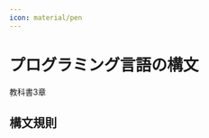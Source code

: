 ```yaml
---
icon: material/pen
---
```

<!--
hi-lock: (("^!!!.*" (0 "hi-red-b" t)))
hi-lock: (("^\\?\\?\\?.*" (0 "hi-red-b" t)))
hi-lock: end
-->


# プログラミング言語の構文
<span class="md-tag">教科書3章</span>

## 構文規則
